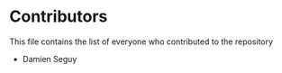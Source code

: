 # Contributors

This file contains the list of everyone who contributed to the repository

+ Damien Seguy
